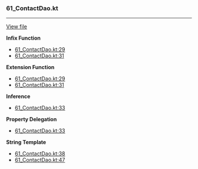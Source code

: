 ### 61_ContactDao.kt
---
[View file](../../recall_analyzed/61_ContactDao.kt)

**Infix Function**

 - [61_ContactDao.kt:29](../../recall_analyzed/61_ContactDao.kt#L29)
 - [61_ContactDao.kt:31](../../recall_analyzed/61_ContactDao.kt#L31)

**Extension Function**

 - [61_ContactDao.kt:29](../../recall_analyzed/61_ContactDao.kt#L29)
 - [61_ContactDao.kt:31](../../recall_analyzed/61_ContactDao.kt#L31)

**Inference**

 - [61_ContactDao.kt:33](../../recall_analyzed/61_ContactDao.kt#L33)

**Property Delegation**

 - [61_ContactDao.kt:33](../../recall_analyzed/61_ContactDao.kt#L33)

**String Template**

 - [61_ContactDao.kt:38](../../recall_analyzed/61_ContactDao.kt#L38)
 - [61_ContactDao.kt:47](../../recall_analyzed/61_ContactDao.kt#L47)
